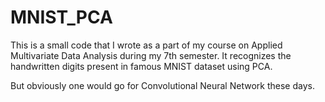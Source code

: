 # MNIST_PCA

This is a small code that I wrote as a part of my course on Applied Multivariate Data Analysis during my 7th semester. It recognizes the handwritten digits present in famous MNIST dataset using PCA.

But obviously one would go for Convolutional Neural Network these days.
